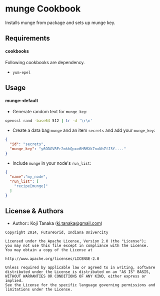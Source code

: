 munge Cookbook
==============
Installs munge from package and sets up munge key.


Requirements
------------

#### cookbooks
Following cookbooks are dependency.

- `yum-epel`

Usage
-----

#### munge::default

* Generate random text for `munge_key`:

```bash
openssl rand -base64 512 | tr -d '\r\n'
```

* Create a data bag `munge` and an item `secrets` and add your `munge_key`:

```json
{
  "id": "secrets",
  "munge_key": "y6ODGVRFr2mkhQpxv6HBMXk7nxNhZfJ3Y...."
}
```

* Include `munge` in your node's `run_list`:

```json
{
  "name":"my_node",
  "run_list": [
    "recipe[munge]"
  ]
}
```

License & Authors
-------------------
- Author:: Koji Tanaka (<kj.tanaka@gmail.com>)

```text
Copyright 2014, FutureGrid, Indiana Univercity

Licensed under the Apache License, Version 2.0 (the "License");
you may not use this file except in compliance with the License.
You may obtain a copy of the License at

http://www.apache.org/licenses/LICENSE-2.0

Unless required by applicable law or agreed to in writing, software
distributed under the License is distributed on an "AS IS" BASIS,
WITHOUT WARRANTIES OR CONDITIONS OF ANY KIND, either express or implied.
See the License for the specific language governing permissions and
limitations under the License.
```
